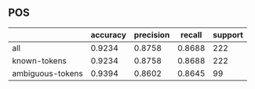 
## POS

|                  | accuracy | precision | recall | support |
|------------------|----------|-----------|--------|---------|
| all              | 0.9234   | 0.8758    | 0.8688 | 222     |
| known-tokens     | 0.9234   | 0.8758    | 0.8688 | 222     |
| ambiguous-tokens | 0.9394   | 0.8602    | 0.8645 | 99      |

